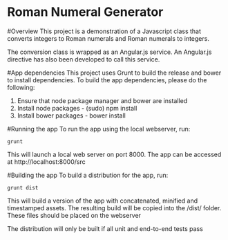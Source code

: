 Roman Numeral Generator
=======================

#Overview
This project is a demonstration of a Javascript class that converts integers to Roman numerals and Roman numerals to 
integers.

The conversion class is wrapped as an Angular.js service. An Angular.js directive has also been developed to call this
service.

#App dependencies
This project uses Grunt to build the release and bower to install dependencies. To build the app dependencies, 
please do the following:

1. Ensure that node package manager and bower are installed
1. Install node packages - (sudo) npm install
1. Install bower packages - bower install

#Running the app
To run the app using the local webserver, run:

    grunt
    
This will launch a local web server on port 8000. The app can be accessed at http://localhost:8000/src

#Building the app
To build a distribution for the app, run:

    grunt dist
    
This will build a version of the app with concatenated, minified and timestamped assets. The resulting build will be 
copied into the /dist/ folder. These files should be placed on the webserver

The distribution will only be built if all unit and end-to-end tests pass
    


